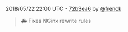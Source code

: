 2018/05/22 22:00 UTC - [72b3ea6](https://github.com/hassio-addons/addon-sonweb/commit/72b3ea643b821e3714ce3f41089ae164623da253) by [@frenck](https://github.com/frenck)
> :ambulance: Fixes NGinx rewrite rules 

